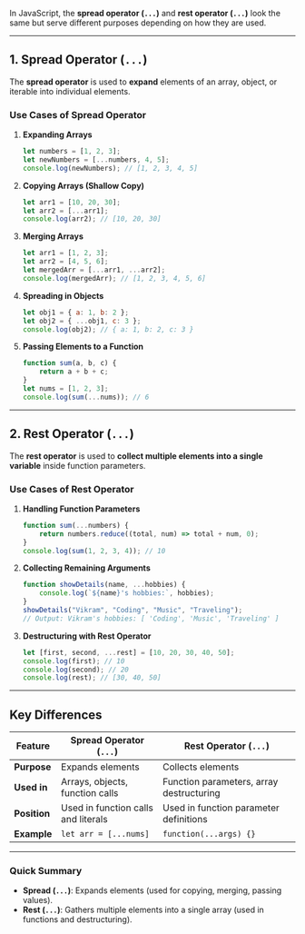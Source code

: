 In JavaScript, the **spread operator (`...`)** and **rest operator (`...`)** look the same but serve different purposes depending on how they are used.

---

## **1. Spread Operator (`...`)**  
The **spread operator** is used to **expand** elements of an array, object, or iterable into individual elements.

### **Use Cases of Spread Operator**
1. **Expanding Arrays**
   ```javascript
   let numbers = [1, 2, 3];
   let newNumbers = [...numbers, 4, 5]; 
   console.log(newNumbers); // [1, 2, 3, 4, 5]
   ```

2. **Copying Arrays (Shallow Copy)**
   ```javascript
   let arr1 = [10, 20, 30];
   let arr2 = [...arr1]; 
   console.log(arr2); // [10, 20, 30]
   ```

3. **Merging Arrays**
   ```javascript
   let arr1 = [1, 2, 3];
   let arr2 = [4, 5, 6];
   let mergedArr = [...arr1, ...arr2];
   console.log(mergedArr); // [1, 2, 3, 4, 5, 6]
   ```

4. **Spreading in Objects**
   ```javascript
   let obj1 = { a: 1, b: 2 };
   let obj2 = { ...obj1, c: 3 };
   console.log(obj2); // { a: 1, b: 2, c: 3 }
   ```

5. **Passing Elements to a Function**
   ```javascript
   function sum(a, b, c) {
       return a + b + c;
   }
   let nums = [1, 2, 3];
   console.log(sum(...nums)); // 6
   ```

---

## **2. Rest Operator (`...`)**  
The **rest operator** is used to **collect multiple elements into a single variable** inside function parameters.

### **Use Cases of Rest Operator**
1. **Handling Function Parameters**
   ```javascript
   function sum(...numbers) {
       return numbers.reduce((total, num) => total + num, 0);
   }
   console.log(sum(1, 2, 3, 4)); // 10
   ```

2. **Collecting Remaining Arguments**
   ```javascript
   function showDetails(name, ...hobbies) {
       console.log(`${name}'s hobbies:`, hobbies);
   }
   showDetails("Vikram", "Coding", "Music", "Traveling");
   // Output: Vikram's hobbies: [ 'Coding', 'Music', 'Traveling' ]
   ```

3. **Destructuring with Rest Operator**
   ```javascript
   let [first, second, ...rest] = [10, 20, 30, 40, 50];
   console.log(first); // 10
   console.log(second); // 20
   console.log(rest); // [30, 40, 50]
   ```

---

## **Key Differences**
| Feature           | Spread Operator (`...`) | Rest Operator (`...`) |
|------------------|----------------------|---------------------|
| **Purpose**      | Expands elements | Collects elements |
| **Used in**      | Arrays, objects, function calls | Function parameters, array destructuring |
| **Position**     | Used in function calls and literals | Used in function parameter definitions |
| **Example**      | `let arr = [...nums]` | `function(...args) {}` |

---

### **Quick Summary**
- **Spread (`...`)**: Expands elements (used for copying, merging, passing values).  
- **Rest (`...`)**: Gathers multiple elements into a single array (used in functions and destructuring).  

